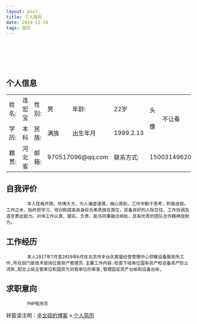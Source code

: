 ```yaml
---
layout: post
title: 个人简历
date: 2019-11-10 
tags: 简历   
---
```

<br />
<br />
<br />
<br />



## 个人信息
<table>
<tr>
    <td width="70px">姓名:</td>
    <td>连宏宝</td>
    <td>性别:</td>
    <td>男</td>
   <td>年龄:</td>
    <td>22岁</td>
     <td rowspan="2" width="20px" style="line-height:45px"> 头 像</td>
    <td rowspan="2" width="100px">不让看</td> 
</tr>
<tr>
    <td>学历:</td>
    <td>本科</td>
    <td>民族:</td>
    <td>满族</td>
    <td>出生年月</td>
    <td>1999.2.13</td>
</tr>
<tr>
    <td>籍贯:</td>
    <td>河北省</td>
    <td>邮箱:</td>
    <td colspan="2">970517096@qq.com</td>
    <td>联系方式:</td>
    <td colspan="2">15003149620</td>
</tr>
</table>

## 自我评价

```
		本人性格开朗，热情大方，为人谦虚谨慎，细心周到，工作中勤于思考，积极进取。工作之余，始终把学习、培训和提高自身综合素质放在首位，具备良好的人际交往、工作协调及语言表达能力。对待工作认真、踏实、负责，能与同事融洽相处，具有优秀的团队合作精神及耐力。
```

## 工作经历

```
		本人2017年7月至2019年6月在北京市丰台区房屋经营管理中心供暖设备服务所工作,所在部门是技术部岗位是资产管理员.主要工作内容:检查下级单位国有资产和设备资产防止流失,配合上级主管单位和国资为对我单位的审查,管理固定资产台帐和设备台帐,
```

## 求职意向

```
		PHP程序员 
```

转载请注明：[辛文硕的博客](http://baixin) » [个人简历](http://baidu.com/)             